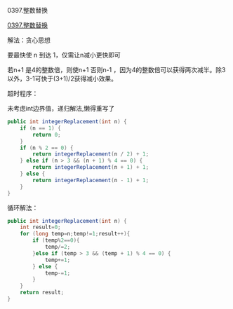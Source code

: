 0397.整数替换

[0397.整数替换](https://leetcode-cn.com/problems/integer-replacement/)

解法：贪心思想

要最快使 n 到达 1，仅需让n减小更快即可

  若n+1 是4的整数倍，则使n+1 否则n-1 ，因为4的整数倍可以获得两次减半。除3以外，3-1可快于(3+1)/2获得减小效果。



超时程序：

未考虑int边界值，递归解法,懒得重写了

```java
public int integerReplacement(int n) {
    if (n == 1) {
        return 0;
    }
    if (n % 2 == 0) {
        return integerReplacement(n / 2) + 1;
    } else if (n > 3 && (n + 1) % 4 == 0) {
        return integerReplacement(n + 1) + 1;
    } else {
        return integerReplacement(n - 1) + 1;
    }
}
```



循环解法：



```java
public int integerReplacement(int n) {
    int result=0;
    for (long temp=n;temp!=1;result++){
        if (temp%2==0){
            temp/=2;
        }else if (temp > 3 && (temp + 1) % 4 == 0) {
            temp+=1;
        } else {
            temp-=1;
        }
    }
    return result;
}
```

